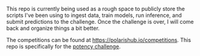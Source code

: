 This repo is currently being used as a rough space to publicly store the scripts I've
been using to ingest data, train models, run inference, and submit predictions to the
challenge. Once the challenge is over, I will come back and organize things a bit
better.

The competitions can be found at https://polarishub.io/competitions. This repo is
specifically for the [potency challenge](https://polarishub.io/competitions/asap-discovery/antiviral-potency-2025).
